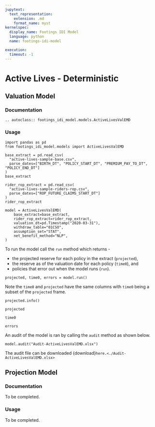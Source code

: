 ```yaml
---
jupytext:
  text_representation:
    extension: .md
    format_name: myst
kernelspec:
  display_name: Footings IDI Model
  language: python
  name: footings-idi-model

execution:
  timeout: -1
---
```



# Active Lives - Deterministic

## Valuation Model
### Documentation

```{eval-rst}
.. autoclass:: footings_idi_model.models.ActiveLivesValEMD
```

### Usage

```{code-cell} ipython3
import pandas as pd
from footings_idi_model.models import ActiveLivesValEMD
```

```{code-cell} ipython3
base_extract = pd.read_csv(
  "active-lives-sample-base.csv",
  parse_dates=["BIRTH_DT", "POLICY_START_DT", "PREMIUM_PAY_TO_DT", "POLICY_END_DT"]
)
base_extract
```

```{code-cell} ipython3
rider_rop_extract = pd.read_csv(
  "active-lives-sample-riders-rop.csv",
  parse_dates=["ROP_FUTURE_CLAIMS_START_DT"]
)
rider_rop_extract
```

```{code-cell} ipython3
model = ActiveLivesValEMD(
    base_extract=base_extract,
    rider_rop_extract=rider_rop_extract,
    valuation_dt=pd.Timestamp("2020-03-31"),
    withdraw_table="01CSO",
    assumption_set="STAT",
    net_benefit_method="NLP",
)
```

To run the model call the `run` method which returns -

- the projected reserve for each policy in the extract (`projected`),
- the reserve as of the valuation date for each policy (`time0`), and
- policies that error out when the model runs (`run`).

```{code-cell} ipython3
projected, time0, errors = model.run()
```

Note the `time0` and `projected` have the same columns with `time0` being a subset of the `projected` frame.

```{code-cell} ipython3
projected.info()
```

```{code-cell} ipython3
projected
```

```{code-cell} ipython3
time0
```

```{code-cell} ipython3
errors
```

An audit of the model is ran by calling the `audit` method as shown below.

```{code-cell} ipython3
model.audit("Audit-ActiveLivesValEMD.xlsx")
```

The audit file can be downloaded {download}`here.<./Audit-ActiveLivesValEMD.xlsx>`

## Projection Model

### Documentation

To be completed.

### Usage

To be completed.
